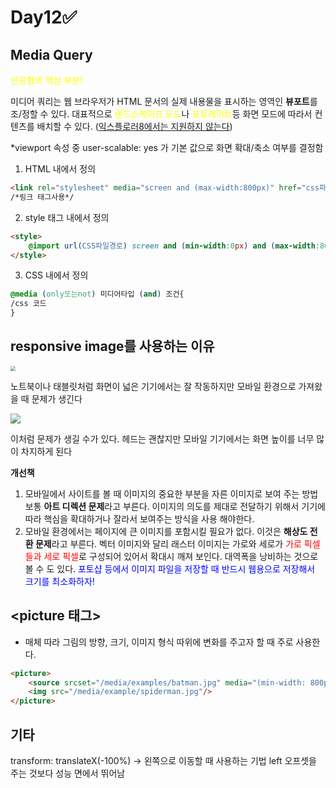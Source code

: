 # Day12&#9989;

## Media Query

<span style=color:yellow>반응형의 핵심 부분!</span>

미디어 쿼리는 웹 브라우저가 HTML 문서의 실제 내용물을 표시하는 영역인 <b>뷰포트</b>를 조/정할 수 있다. 
대표적으로 <span style=color:yellow>랜드스케이프 모드</span>나 <span style=color:yellow>포트레이트</span>등 화면 모드에 따라서 컨텐츠를 배치할 수 있다.
(<span style=text-decoration:underline>익스플로러8에서는 지원하지 않는다</span>)

*viewport 속성 중 user-scalable: yes 가 기본 값으로 화면 확대/축소 여부를 결정함 

1. HTML 내에서 정의

```html
<link rel="stylesheet" media="screen and (max-width:800px)" href="css파일명"> 
/*링크 태그사용*/
```

2. style 태그 내에서 정의

```html
<style>
	@import url(CSS파일경로) screen and (min-width:0px) and (max-width:800px);
</style>
```

3. CSS 내에서 정의

```css
@media (only또는not) 미디어타입 (and) 조건{
/css 코드
}
```



## responsive image를 사용하는 이유

<img src="https://mdn.mozillademos.org/files/12940/picture-element-wide.png" style="zoom:50%;" />

<span> 노트북이나 태블릿처럼 화면이 넓은 기기에서는 잘 작동하지만 모바일 환경으로 가져왔을 때 문제가 생긴다 </span>

![](https://mdn.mozillademos.org/files/12936/non-responsive-narrow.png)

이처럼 문제가 생길 수가 있다. 헤드는 괜찮지만 모바일 기기에서는 화면 높이를 너무 많이 차지하게 된다

<b>개선책</b>

1. 모바일에서 사이트를 볼 때 이미지의 중요한 부분을 자른 이미지로 보여 주는 방법 보통 <b>아트 디렉션 문제</b>라고 부른다. 이미지의 의도를 제대로 전달하기 위해서 기기에 따라 핵심을 확대하거나 잘라서 보여주는 방식을 사용 해야한다.
2.  모바일 환경에서는 페이지에 큰 이미지를 포함시킬 필요가 없다. 이것은 <b>해상도 전환 문제</b>라고 부른다. 벡터 이미지와 달리 래스터 이미지는 가로와 세로가 <span style=color:red>가로 픽셀들과 세로 픽셀</span>로 구성되어 있어서 확대시 깨져 보인다. 대역폭을 낭비하는 것으로 볼 수 도 있다. <span style=color:blue>포토샵 등에서 이미지 파일을 저장할 때 반드시 웹용으로 저장해서 크기를 최소화하자!</span> 

[출처]: https://developer.mozilla.org/ko/



<h2>&lt;picture 태그&gt;</h2>

- 매체 따라 그림의 방향, 크기, 이미지 형식 따위에 변화를 주고자 할 때 주로 사용한다.

```html
<picture>
	<source srcset="/media/examples/batman.jpg" media="(min-width: 800px)">
    <img src="/media/example/spiderman.jpg"/>
</picture>
```

## 기타

transform: translateX(-100%) -> 왼쪽으로 이동할 때 사용하는 기법 left 오프셋을 주는 것보다 성능 면에서 뛰어남
